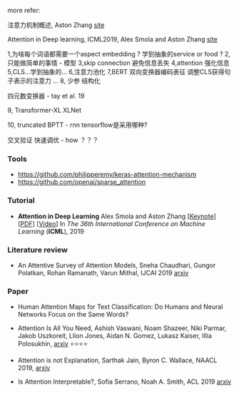 more refer:

注意力机制概述, Aston Zhang [site](<https://discuss.gluon.ai/t/topic/13075>)

Attention in Deep learning, ICML2019, Alex Smola and Aston Zhang [site](https://mp.weixin.qq.com/s/ZSzHOu6uowRSoWrqB7vOaQ) 



1,为啥每个词语都需要一个aspect embedding ?
学到抽象的service or food ?
2,只能做简单的事情 - 模型
3,skip connection
避免信息丢失
4,attention
强化信息
5,CLS...学到抽象的...
6,注意力池化
7,BERT 双向变换器编码表征
调整CLS获得句子表示的注意力
...
8, 
少参
结构化


四元数变换器 - tay et al. 19

9, Transformer-XL 
   XLNet


10, truncated BPTT - rnn tensorflow是采用哪种?

交叉验证
快速调优 - how ？？？



### Tools

+ <https://github.com/philipperemy/keras-attention-mechanism>
+ <https://github.com/openai/sparse_attention>



### Tutorial

+ **Attention in Deep Learning** Alex Smola and Aston Zhang [[Keynote](http://alex.smola.org/talks/ICML19-attention.key)] [[PDF](http://alex.smola.org/talks/ICML19-attention.pdf)] [[Video](https://www.youtube.com/watch?v=nS1Lse2B48w)]
  In *The 36th International Conference on Machine Learning* (**ICML**), 2019

  

### Literature review

+ An Attentive Survey of Attention Models, Sneha Chaudhari, Gungor Polatkan, Rohan Ramanath, Varun Mithal,  IJCAI 2019 [arxiv](<https://arxiv.org/abs/1904.02874>) 



### Paper

+ Human Attention Maps for Text Classification: Do Humans and Neural Networks Focus on the Same Words?

+ Attention Is All You Need, Ashish Vaswani, Noam Shazeer, Niki Parmar, Jakob Uszkoreit, Llion Jones, Aidan N. Gomez, Lukasz Kaiser, Illia Polosukhin, [arxiv](<https://arxiv.org/abs/1706.03762>) :star::star::star::star:

+ Attention is not Explanation, Sarthak Jain, Byron C. Wallace, NAACL 2019, [arxiv](<https://arxiv.org/abs/1902.10186>) 

+ Is Attention Interpretable?, Sofia Serrano, Noah A. Smith, ACL 2019 [arxiv](<https://arxiv.org/abs/1906.03731>) 






